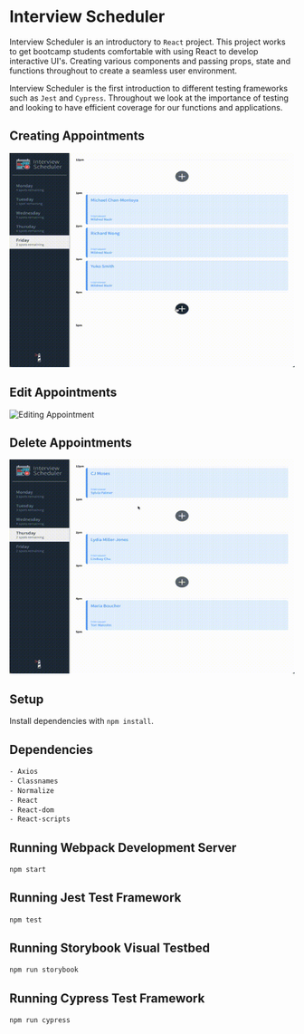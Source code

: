# Interview Scheduler
Interview Scheduler is an introductory to `React` project. This project works to get bootcamp students comfortable with using React to develop interactive UI's. Creating various components and passing props, state and functions throughout to create a seamless user environment.

Interview Scheduler is the first introduction to different testing frameworks such as `Jest` and `Cypress`. Throughout we look at the importance of testing and looking to have efficient coverage for our functions and applications.

## Creating Appointments

![Creating New Appointment](
  https://github.com/woobrendan/scheduler/blob/master/public/docs/Add_appointment.gif
)

## Edit Appointments
![Editing Appointment](
  https://github.com/woobrendan/scheduler/blob/master/public/docs/edit_appointment.gif?raw=true
)
## Delete Appointments
![Deleting Appointment](
  https://github.com/woobrendan/scheduler/blob/master/public/docs/delete_appointment.gif?raw=true
)
## Setup

Install dependencies with `npm install`.

## Dependencies
```sh
- Axios
- Classnames
- Normalize
- React
- React-dom
- React-scripts
```

## Running Webpack Development Server

```sh
npm start
```

## Running Jest Test Framework

```sh
npm test
```

## Running Storybook Visual Testbed

```sh
npm run storybook
```

## Running Cypress Test Framework

```sh
npm run cypress
```
